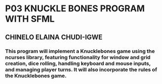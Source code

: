 # P03 KNUCKLE BONES PROGRAM WITH SFML 
## CHINELO ELAINA CHUDI-IGWE
### This program will implement a Knucklebones game using the ncurses library, featuring functionality for window and grid creation, dice rolling, handling keyboard and mouse inputs, and managing player turns. It will also incorporate the rules of the Knucklebones game.
